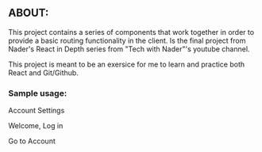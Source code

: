 ## ABOUT:
This project contains a series of components that work together in order to provide a basic routing functionality in the client. Is the final project from Nader's React in Depth series from "Tech with Nader"'s youtube channel.

This project is meant to be an exersice for me to learn and practice both React and Git/Github.

### Sample usage:
<BrowserRouter>
    <Route path={'/home/'}>
      <HomeComponent/>
    </Route>
    <Route path={'/account/'}>
      <p>Account Settings</p>
    </Route>
    <Route path={'/login/'}>
      <p>Welcome, Log in</p>
      <Link path={'/account/'}>
      <p>Go to Account</p>
      <Link>
    </Route>
</BrowserRouter>